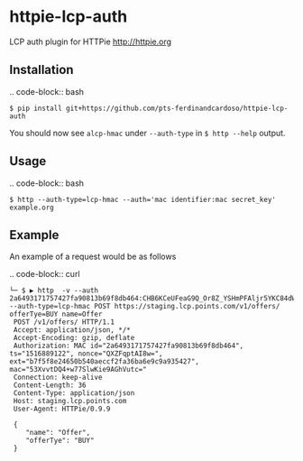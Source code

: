 # httpie-lcp-auth
LCP auth plugin for HTTPie http://httpie.org


Installation
------------

.. code-block:: bash

    $ pip install git+https://github.com/pts-ferdinandcardoso/httpie-lcp-auth

You should now see ``alcp-hmac`` under ``--auth-type`` in ``$ http --help`` output.

Usage
-----

.. code-block:: bash

    $ http --auth-type=lcp-hmac --auth='mac identifier:mac secret_key' example.org
    
Example
-------
An example of a request would be as follows

.. code-block:: curl

    └─ $ ▶ http  -v --auth 2a6493171757427fa90813b69f8db464:CHB6KCeUFeaG9Q_Or8Z_YSHmPFAljr5YKC84dWa9D8g --auth-type=lcp-hmac POST https://staging.lcp.points.com/v1/offers/  offerTye=BUY name=Offer
     POST /v1/offers/ HTTP/1.1
     Accept: application/json, */*
     Accept-Encoding: gzip, deflate
     Authorization: MAC id="2a6493171757427fa90813b69f8db464", ts="1516889122", nonce="QXZFqptAI8w=", ext="b7f5f8e24650b540aeccf2fa36ba6e9c9a935427", mac="53XvvtDQ4+w77SlwKie9AGhVutc="
     Connection: keep-alive
     Content-Length: 36
     Content-Type: application/json
     Host: staging.lcp.points.com
     User-Agent: HTTPie/0.9.9

     {
        "name": "Offer", 
        "offerTye": "BUY"
     }

